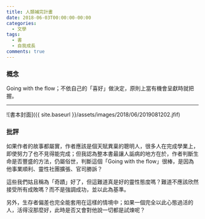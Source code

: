 ```yaml
---
title: 人類補完計畫
date: 2018-06-03T00:00:00-00:00
categories: 
  - 文學
tags: 
  - 書
  - 自我成長
comments: true
---
```


### 概念

Going with the flow；不依自己的「喜好」做決定，原則上當有機會呈獻時就把握。

<!-- more -->

---

![書本封面]({{ site.baseurl }}/assets/images/2018/06/2019081202.jfif)

### 批評

如果作者的故事都屬實，作者應該是個天賦異稟的聰明人，很多人在完成學業上，即使努力了也不見得能完成；但我認為整本書最讓人詬病的地方在於，作者判斷生命是否豐盛的方法，仍屬俗世，判斷這個「Going with the flow」很棒，是因為他事業順利、靈性社團擴張、官司勝訴？

這些我們姑且稱為「奇蹟」好了，但這難道真是好的靈性態度嗎？難道不應該欣然接受所有成敗嗎？而不是強調成功，並以此為基準。

另外，生存者偏差也完全能套用在這樣的情境中；如果一個完全以此心態過活的人，活得沒那麼好，此時是否又會對他說一切都是試煉呢？